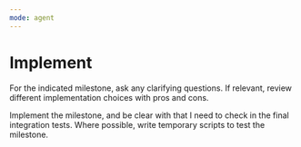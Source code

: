 ```yaml
---
mode: agent
---
```

# Implement

For the indicated milestone, ask any clarifying questions. If relevant, review different implementation choices with pros and cons.

Implement the milestone, and be clear with that I need to check in the final integration tests. Where possible, write temporary scripts to test the milestone.